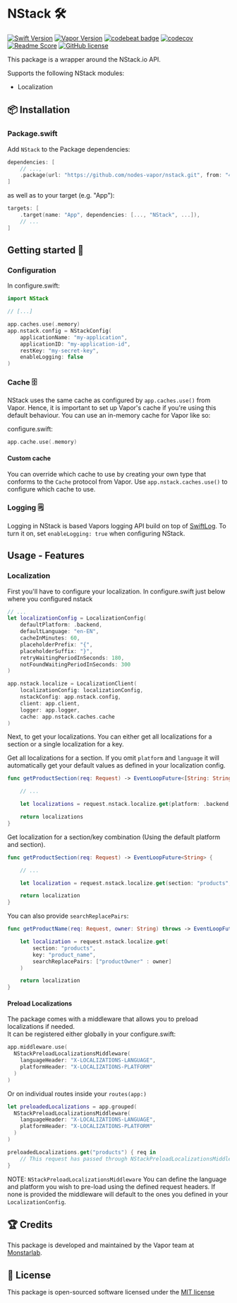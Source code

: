 # NStack 🛠
[![Swift Version](https://img.shields.io/badge/Swift-5.3-brightgreen.svg)](http://swift.org)
[![Vapor Version](https://img.shields.io/badge/Vapor-4-30B6FC.svg)](http://vapor.codes)
[![codebeat badge](https://codebeat.co/badges/f324d1a5-28e1-433e-b71c-a2d2d33bb3ec)](https://codebeat.co/projects/github-com-nodes-vapor-nstack-master)
[![codecov](https://codecov.io/gh/nodes-vapor/nstack/branch/master/graph/badge.svg)](https://codecov.io/gh/nodes-vapor/nstack)
[![Readme Score](http://readme-score-api.herokuapp.com/score.svg?url=https://github.com/nodes-vapor/nstack)](http://clayallsopp.github.io/readme-score?url=https://github.com/nodes-vapor/nstack)
[![GitHub license](https://img.shields.io/badge/license-MIT-blue.svg)](https://raw.githubusercontent.com/nodes-vapor/nstack/master/LICENSE)

This package is a wrapper around the NStack.io API.

Supports the following NStack modules:

- Localization

## 📦 Installation

### Package.swift

Add `NStack` to the Package dependencies:

```swift
dependencies: [
    // ...,
    .package(url: "https://github.com/nodes-vapor/nstack.git", from: "4.0.0")
]
```

as well as to your target (e.g. "App"):

```swift
targets: [
    .target(name: "App", dependencies: [..., "NStack", ...]),
    // ...
]
```

## Getting started 🚀

### Configuration

In configure.swift:
```swift
import NStack

// [...]

app.caches.use(.memory)
app.nstack.config = NStackConfig(
    applicationName: "my-application",
    applicationID: "my-application-id",
    restKey: "my-secret-key",
    enableLogging: false
)
```

### Cache 🗄

NStack uses the same cache as configured by `app.caches.use()` from Vapor. 
Hence, it is important to set up Vapor's cache if you're using this default behaviour. 
You can use an in-memory cache for Vapor like so:

configure.swift:
```swift
app.cache.use(.memory)
```
#### Custom cache
You can override which cache to use by creating your own type that conforms to the `Cache` protocol from Vapor. 
Use `app.nstack.caches.use()` to configure which cache to use.

### Logging 🗒

Logging in NStack is based Vapors logging API build on top of [SwiftLog](https://github.com/apple/swift-log). 
To turn it on, set `enableLogging: true` when configuring NStack.

## Usage - Features

### Localization
First you'll have to configure your localization. In configure.swift just below where you configured nstack
```swift
// ...
let localizationConfig = LocalizationConfig(
    defaultPlatform: .backend,
    defaultLanguage: "en-EN",
    cacheInMinutes: 60,
    placeholderPrefix: "{",
    placeholderSuffix: "}",
    retryWaitingPeriodInSeconds: 180,
    notFoundWaitingPeriodInSeconds: 300
)

app.nstack.localize = LocalizationClient(
    localizationConfig: localizationConfig,
    nstackConfig: app.nstack.config,
    client: app.client,
    logger: app.logger,
    cache: app.nstack.caches.cache
)
```

Next, to get your localizations. You can either get all localizations for a section or a single localization for a key. 

Get all localizations for a section. If you omit `platform` and `language` it will automatically get your default values as defined in your localization config.
```swift
func getProductSection(req: Request) -> EventLoopFuture<[String: String]> {

    // ...

    let localizations = request.nstack.localize.get(platform: .backend, language: "en-EN", section: "products")

    return localizations
}
```

Get localization for a section/key combination (Using the default platform and section). 
```swift
func getProductSection(req: Request) -> EventLoopFuture<String> {

    // ...

    let localization = request.nstack.localize.get(section: "products", key: "product_name")

    return localization
}
```

You can also provide `searchReplacePairs`:
```swift
func getProductName(req: Request, owner: String) throws -> EventLoopFuture<String> {

    let localization = request.nstack.localize.get(
        section: "products", 
        key: "product_name",
        searchReplacePairs: ["productOwner" : owner]
    )

    return localization
}
```

#### Preload Localizations
The package comes with a middleware that allows you to preload localizations if needed.  
It can be registered either globally in your configure.swift:
```swift
app.middleware.use(
  NStackPreloadLocalizationsMiddleware(
    languageHeader: "X-LOCALIZATIONS-LANGUAGE",
    platformHeader: "X-LOCALIZATIONS-PLATFORM"
  )
)
```
Or on individual routes inside your `routes(app:)`
```swift
let preloadedLocalizations = app.grouped(
  NStackPreloadLocalizationsMiddleware(
    languageHeader: "X-LOCALIZATIONS-LANGUAGE",
    platformHeader: "X-LOCALIZATIONS-PLATFORM"
  )
)

preloadedLocalizations.get("products") { req in
    // This request has passed through NStackPreloadLocalizationsMiddleware.
}
```
NOTE:  `NStackPreloadLocalizationsMiddleware` You can define the language and platform you wish to pre-load using the defined request headers. 
If none is provided the middleware will default to the ones you defined in your `LocalizationConfig`.

## 🏆 Credits

This package is developed and maintained by the Vapor team at [Monstarlab](https://monstar-lab.com/global/).

## 📄 License

This package is open-sourced software licensed under the [MIT license](http://opensource.org/licenses/MIT)
